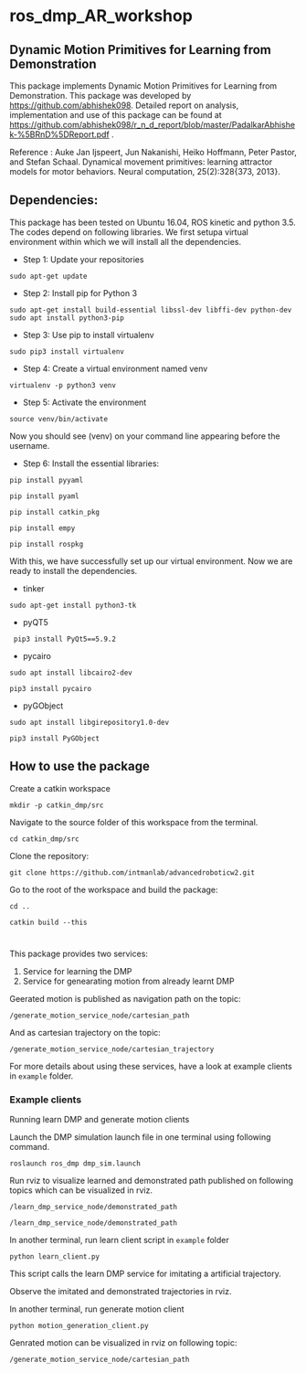 # ros_dmp_AR_workshop


## Dynamic Motion Primitives for Learning from Demonstration

This package implements Dynamic Motion Primitives for Learning from Demonstration. This package was developed by https://github.com/abhishek098. Detailed report on analysis, implementation and use of this package can be found at https://github.com/abhishek098/r_n_d_report/blob/master/PadalkarAbhishek-%5BRnD%5DReport.pdf . 

Reference : Auke Jan Ijspeert, Jun Nakanishi, Heiko Hoffmann, Peter Pastor, and Stefan Schaal. Dynamical movement primitives: learning attractor models for motor behaviors. Neural computation, 25(2):328{373, 2013}. 

## Dependencies:

This package has been tested on Ubuntu 16.04, ROS kinetic and python 3.5. The codes depend on following libraries. We first setupa virtual environment within which we will install all the dependencies. 

* Step 1: Update your repositories

`sudo apt-get update`

* Step 2: Install pip for Python 3

`sudo apt-get install build-essential libssl-dev libffi-dev python-dev`
`sudo apt install python3-pip`

* Step 3: Use pip to install virtualenv

`sudo pip3 install virtualenv`

* Step 4: Create a virtual environment named venv

`virtualenv -p python3 venv`

* Step 5: Activate the environment 

`source venv/bin/activate`

Now you should see (venv) on your command line appearing before the username. 

* Step 6: Install the essential libraries: 

`pip install pyyaml`

`pip install pyaml`

`pip install catkin_pkg`

`pip install empy`

`pip install rospkg`

With this, we have successfully set up our virtual environment. Now we are ready to install the dependencies. 

* tinker

`sudo apt-get install python3-tk`

* pyQT5

` pip3 install PyQt5==5.9.2`

* pycairo

`sudo apt install libcairo2-dev`

`pip3 install pycairo`

* pyGObject

`sudo apt install libgirepository1.0-dev`

`pip3 install PyGObject`



## How to use the package

Create a catkin workspace

`mkdir -p catkin_dmp/src`

Navigate to the source folder of this workspace from the terminal. 

`cd catkin_dmp/src`

Clone the repository:

`git clone https://github.com/intmanlab/advancedroboticw2.git`

Go to the root of the workspace and build the package:

`cd ..`

`catkin build --this`

#
This package provides two services:
1. Service for learning the DMP
2. Service for genearating motion from already learnt DMP

Geerated motion is published as navigation path on the topic:

`/generate_motion_service_node/cartesian_path`

And as cartesian trajectory on the topic:

`/generate_motion_service_node/cartesian_trajectory`

For more details about using these services, have a look at example clients in `example` folder. 

### Example clients
Running learn DMP and generate motion clients

Launch the DMP simulation launch file in one terminal using following command.

`roslaunch ros_dmp dmp_sim.launch`

Run rviz to visualize learned and demonstrated path published on following topics which can be visualized in rviz. 

`/learn_dmp_service_node/demonstrated_path`

`/learn_dmp_service_node/demonstrated_path`

In another terminal, run learn client script in `example` folder

`python learn_client.py`

This script calls the learn DMP service for imitating a artificial trajectory. 

Observe the imitated and demonstrated trajectories in rviz.

In another terminal, run generate motion client

`python motion_generation_client.py`

Genrated motion can be visualized in rviz on following topic:

`/generate_motion_service_node/cartesian_path`
